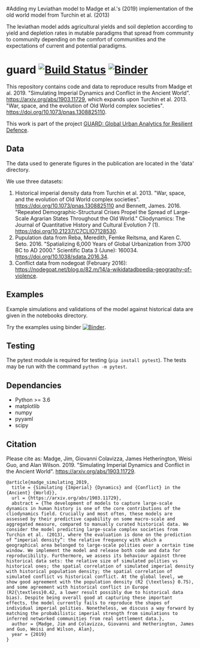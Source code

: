 #Adding my Leviathan model to Madge et al.'s (2019)
implementation of the old world model from Turchin et al. (2013)

The leviathan model adds agricultural yields and soil depletion according
to yield and depletion rates in mutable paradigms that spread from community
to community depending on the comfort of communities and the expectations
of current and potential paradigms.


# guard [![Build Status](https://travis-ci.com/alan-turing-institute/guard.svg?token=QpRTp1bT17BnXV9jtJ6H&branch=master)](https://travis-ci.com/alan-turing-institute/guard) [![Binder](https://mybinder.org/badge_logo.svg)](https://mybinder.org/v2/gh/alan-turing-institute/guard/master)

This repository contains code and data to reproduce results from Madge et al. 2019. "Simulating Imperial Dynamics and Conflict in the Ancient World". https://arxiv.org/abs/1903.11729, which expands upon Turchin et al. 2013. "War, space, and the evolution of Old World complex societies". https://doi.org/10.1073/pnas.1308825110.

This work is part of the project [GUARD: Global Urban Analytics for Resilient Defence](https://www.turing.ac.uk/research/research-projects/global-urban-analytics-resilient-defence).

## Data

The data used to generate figures in the publication are located in the 'data'
directory.

We use three datasets:
1. Historical imperial density data from Turchin et al. 2013. "War, space, and the evolution of Old World complex societies". https://doi.org/10.1073/pnas.1308825110 and Bennett, James. 2016. "Repeated Demographic-Structural Crises Propel the Spread of Large-Scale Agrarian States Throughout the Old World." Cliodynamics: The Journal of Quantitative History and Cultural Evolution 7 (1). https://doi.org/10.21237/C7CLIO7128530.
2. Pupulation data from Reba, Meredith, Femke Reitsma, and Karen C. Seto. 2016. "Spatializing 6,000 Years of Global Urbanization from 3700 BC to AD 2000." Scientific Data 3 (June): 160034. https://doi.org/10.1038/sdata.2016.34.
3. Conflict data from nodegoat (February 2016): https://nodegoat.net/blog.p/82.m/14/a-wikidatadbpedia-geography-of-violence.

## Examples

Example simulations and validations of the model against historical data are
given in the notebooks directory.

Try the examples using binder [![Binder](https://mybinder.org/badge_logo.svg)](https://mybinder.org/v2/gh/alan-turing-institute/guard/master).

## Testing

The pytest module is required for testing (`pip install pytest`). The tests may
be run with the command `python -m pytest`.

## Dependancies

- Python >= 3.6
- matplotlib
- numpy
- pyyaml
- scipy

## Citation

Please cite as: Madge, Jim, Giovanni Colavizza, James Hetherington, Weisi Guo, and Alan Wilson. 2019. "Simulating Imperial Dynamics and Conflict in the Ancient World". https://arxiv.org/abs/1903.11729.

    @article{madge_simulating_2019,
      title = {Simulating {Imperial} {Dynamics} and {Conflict} in the {Ancient} {World}},
      url = {https://arxiv.org/abs/1903.11729},
      abstract = {The development of models to capture large-scale dynamics in human history is one of the core contributions of the cliodynamics field. Crucially and most often, these models are assessed by their predictive capability on some macro-scale and aggregated measure, compared to manually curated historical data. We consider the model predicting large-scale complex societies from Turchin et al. (2013), where the evaluation is done on the prediction of “imperial density”: the relative frequency with which a geographical area belonged to large-scale polities over a certain time window. We implement the model and release both code and data for reproducibility. Furthermore, we assess its behaviour against three historical data sets: the relative size of simulated polities vs historical ones; the spatial correlation of simulated imperial density with historical population density; the spatial correlation of simulated conflict vs historical conflict. At the global level, we show good agreement with the population density (R2 {\textless} 0.75), and some agreement with historical conflict in Europe (R2{\textless}0.42, a lower result possibly due to historical data bias). Despite being overall good at capturing these important effects, the model currently fails to reproduce the shapes of individual imperial polities. Nonetheless, we discuss a way forward by matching the probabilistic imperial strength from simulations to inferred networked communities from real settlement data.},
      author = {Madge, Jim and Colavizza, Giovanni and Hetherington, James and Guo, Weisi and Wilson, Alan},
      year = {2019}
    }
